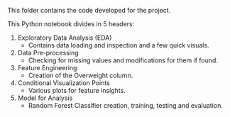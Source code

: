 This folder contains the code developed for the project.

This Python notebook divides in 5 headers:
1) Exploratory Data Analysis (EDA)
   - Contains data loading and inspection and a few quick visuals. 
2) Data Pre-processing
   - Checking for missing values and modifications for them if found.
3) Feature Engineering
   - Creation of the Overweight column.
4) Conditional Visualization Points
   - Various plots for feature insights.
5) Model for Analysis
   - Random Forest Classifier creation, training, testing and evaluation.
